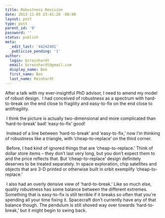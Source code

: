 ```yaml
---
title: Robustness Revision
date: 2013-11-05 23:41:28 -08:00
layout: post
type: post
parent_id: '0'
password: ''
status: publish
meta:
  _edit_last: '44242401'
  _publicize_pending: '1'
author:
  login: bzreinhardt
  email: bzreinhardt@gmail.com
  display_name: Ben
  first_name: Ben
  last_name: Reinhardt
---
```


<p>After a talk with my ever-insightful PhD advisor, I need to amend my model of robust design.  I had conceived of robustness as a spectrum with hard-to-break on the end close to fragility and easy-to-fix on the end close to antifragility.</p>
<p> I think the picture is actually two-dimensional and more complicated than ‘hard-to-break’ bad! ‘easy-to-fix’ good!</p>
<p> Instead of a line between ‘hard-to-break’ and ‘easy-to-fix,’ now I’m thinking of robustness like a triangle, with ‘cheap-to-replace’ on the third corner.</p>
<p> Before, I had kind of ignored things that are ‘cheap-to-replace.’ Think of dollar store items – they don’t last very long, but you don’t expect them to and the price reflects that. But ‘cheap-to-replace’ design definitely deserves to be treated separately. In space exploration, chip satellites and objects that are 3-D printed or otherwise built in orbit exemplify ‘cheap-to-replace.’</p>
<p> I also had an overly derisive view of ‘hard-to-break.’ Like so much else, quality robustness has some balance between the different extremes. Something that is easy-to-fix is still terrible if it breaks so often that you’re spending all your time fixing it. Spacecraft don’t currently have any of that balance though. The pendulum is still shoved way over towards ‘hard-to-break,’ but it might begin to swing back.  </p>
